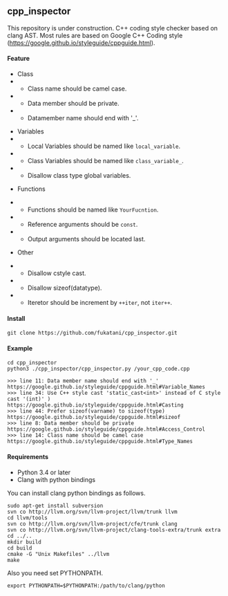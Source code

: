 ## cpp_inspector

This repository is under construction.
C++ coding style checker based on clang AST.
Most rules are based on Google C++ Coding style (https://google.github.io/styleguide/cppguide.html).

#### Feature

- Class
- - Class name should be camel case.
- - Data member should be private.
- - Datamember name should end with '_'.

<!-- Class methods should be named like `YourClass`, excepts getter/setter. -->

- Variables
- - Local Variables should be named like `local_variable`.
- - Class Variables should be named like `class_variable_`.
- - Disallow class type global variables.

<!-- Variables should be declared with initialized. -->

<!-- Variables which are assigned once should be `const`. -->

<!-- Variables which are assigned once and literal is assigned should be `constexpr`. -->

- Functions
- - Functions should be named like `YourFucntion`.
- - Reference arguments should be `const`.
- - Output arguments should be located last.

- Other
- - Disallow cstyle cast.
- - Disallow sizeof(datatype).
- - Iteretor should be increment by `++iter`, not `iter++`.

<!-- Raw pointers not should be allocated by new. You should use `std::unique_ptr` or other smart pointer. -->


#### Install

```
git clone https://github.com/fukatani/cpp_inspector.git
```

#### Example

```
cd cpp_inspector
python3 ./cpp_inspector/cpp_inspector.py /your_cpp_code.cpp

>>> line 11: Data member name should end with '_' https://google.github.io/styleguide/cppguide.html#Variable_Names
>>> line 34: Use C++ style cast 'static_cast<int>' instead of C style cast '(int)' ) https://google.github.io/styleguide/cppguide.html#Casting
>>> line 44: Prefer sizeof(varname) to sizeof(type) https://google.github.io/styleguide/cppguide.html#sizeof
>>> line 8: Data member should be private https://google.github.io/styleguide/cppguide.html#Access_Control
>>> line 14: Class name should be camel case https://google.github.io/styleguide/cppguide.html#Type_Names
```

#### Requirements

- Python 3.4 or later
- Clang with python bindings

You can install clang python bindings as follows.

```
sudo apt-get install subversion
svn co http://llvm.org/svn/llvm-project/llvm/trunk llvm
cd llvm/tools
svn co http://llvm.org/svn/llvm-project/cfe/trunk clang
svn co http://llvm.org/svn/llvm-project/clang-tools-extra/trunk extra
cd ../..
mkdir build
cd build
cmake -G "Unix Makefiles" ../llvm
make
```

Also you need set PYTHONPATH.

```
export PYTHONPATH=$PYTHONPATH:/path/to/clang/python
```

